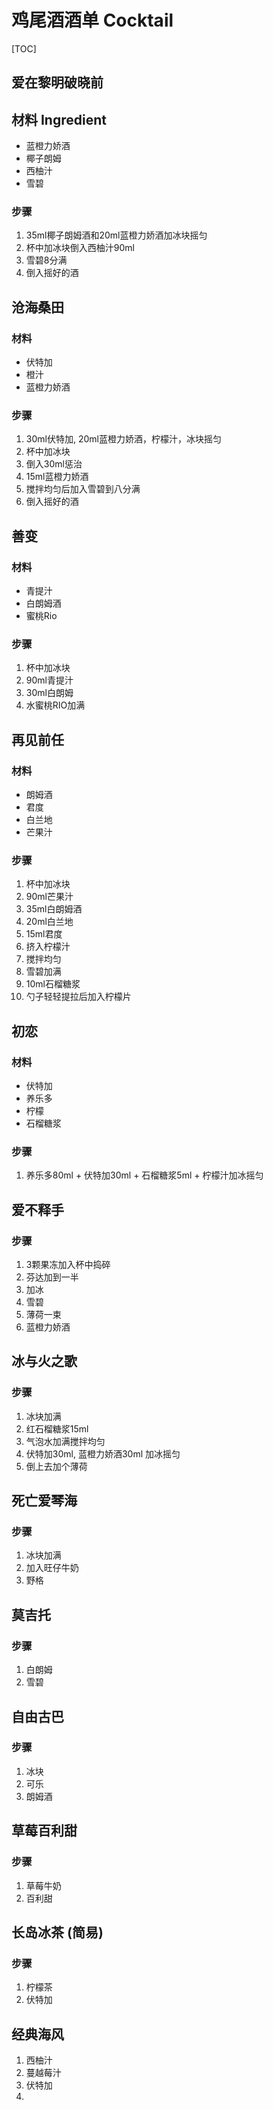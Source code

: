 # 鸡尾酒酒单 Cocktail

[TOC]

## 爱在黎明破晓前

## 材料 Ingredient
- 蓝橙力娇酒
- 椰子朗姆
- 西柚汁
- 雪碧

### 步骤
1. 35ml椰子朗姆酒和20ml蓝橙力娇酒加冰块摇匀
2. 杯中加冰块倒入西柚汁90ml
3. 雪碧8分满
4. 倒入摇好的酒

## 沧海桑田
### 材料
- 伏特加
- 橙汁
- 蓝橙力娇酒
### 步骤
1. 30ml伏特加, 20ml蓝橙力娇酒，柠檬汁，冰块摇匀
2. 杯中加冰块
3. 倒入30ml惩治
4. 15ml蓝橙力娇酒
5. 搅拌均匀后加入雪碧到八分满
6. 倒入摇好的酒

## 善变

### 材料
- 青提汁
- 白朗姆酒
- 蜜桃Rio

### 步骤
1. 杯中加冰块
2. 90ml青提汁
3. 30ml白朗姆
4. 水蜜桃RIO加满

## 再见前任

### 材料
- 朗姆酒
- 君度
- 白兰地
- 芒果汁

### 步骤
1. 杯中加冰块
2. 90ml芒果汁
3. 35ml白朗姆酒
4. 20ml白兰地
5. 15ml君度
6. 挤入柠檬汁
7. 搅拌均匀
8. 雪碧加满
9. 10ml石榴糖浆
10. 勺子轻轻提拉后加入柠檬片

## 初恋

### 材料
- 伏特加
- 养乐多
- 柠檬
- 石榴糖浆

### 步骤
1. 养乐多80ml + 伏特加30ml + 石榴糖浆5ml + 柠檬汁加冰摇匀

## 爱不释手

### 步骤
1. 3颗果冻加入杯中捣碎
2. 芬达加到一半
3. 加冰
4. 雪碧
5. 薄荷一束
6. 蓝橙力娇酒

## 冰与火之歌

### 步骤
1. 冰块加满
2. 红石榴糖浆15ml
3. 气泡水加满搅拌均匀
4. 伏特加30ml, 蓝橙力娇酒30ml 加冰摇匀
5. 倒上去加个薄荷

## 死亡爱琴海

### 步骤
1. 冰块加满
2. 加入旺仔牛奶
3. 野格

## 莫吉托

### 步骤
1. 白朗姆
2. 雪碧

## 自由古巴

### 步骤
1. 冰块
2. 可乐
3. 朗姆酒

## 草莓百利甜

### 步骤
1. 草莓牛奶
2. 百利甜
   
## 长岛冰茶 (简易)

### 步骤
1. 柠檬茶 
2. 伏特加

## 经典海风
1. 西柚汁
2. 蔓越莓汁
3. 伏特加
4. 